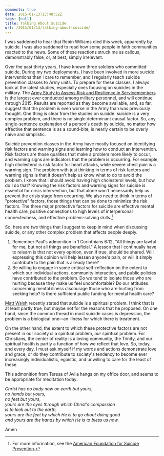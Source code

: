 ```yaml
---
comments: true
date: 2015-01-13T13:48:52Z
tags: [null]
title: Talking About Suicide
url: /2015/01/13/talking-about-suicide/
---
```


I was saddened to hear that Robin Williams died this week, apparently by suicide. I was also saddened to read how some people in faith communities reacted to the news. Some of these reactions struck me as callous, demonstrably false, or, at best, simply irrelevant.

Over the past thirty years, I have known three soldiers who committed suicide, During my two deployments, I have been involved in more suicide interventions than I care to remember, and I regularly teach suicide prevention classes to Army units. To prepare for these classes, I always look at the latest studies, especially ones focusing on suicides in the military. The [Army Study to Assess Risk and Resilience in Servicemembers][starrs] is the largest ever conducted among military personnel, and will continue through 2015. Results are reported as they become available, and, so far, suggest that the problem is even worse in the Army than was previously thought. One thing is clear from the studies on suicide: suicide is a very complex problem, and there is no single determinant causal factor. So, any single-sentence explanation of a person's death by suicide, no matter how effective that sentence is as a sound-bite, is nearly certain to be overly naïve and simplistic.

Suicide prevention classes in the Army have mostly focused on identifying risk factors and warning signs and learning how to conduct an intervention. Risk factors are those qualities that make a problem more likely to occur, and warning signs are indicators that the problem is occurring. For example, high cholesterol is risk factor for heart attacks, while severe chest pain is a warning sign. The problem with just thinking in terms of risk factors and warning signs is that it doesn't help us know what to do to avoid the problem. I know that I should avoid having high cholesterol levels, but how do I do that? Knowing the risk factors and warning signs for suicide is essential for crisis intervention, but that alone won't necessarily help us prevent the crisis stage from occurring. We also need to think in terms of "protective" factors, those things that can be done to minimize the risk factors. The three major protective factors for suicide are effective mental health care, positive connections to high levels of interpersonal connectedness, and effective problem-solving skills.[^1]

So, here are two things that I suggest to keep in mind when discussing suicide, or any other complex problem that affects people deeply.

1. Remember Paul's admonition in 1 Corinthians 6:12, "All things are lawful for me, but not all things are beneficial." A lesson that I continually have to relearn is that not every opinion, even if true, should be shared. Will expressing this opinion will help lessen anyone's pain, or will it simply contribute to the pain that is already there?
2. Be willing to engage in some critical self-reflection on the extent to which our individual actions, community interaction, and public policies have contributed to the problem. Do we tend to isolate those who are hurting because they make us feel uncomfortable? Do our attitudes concerning mental illness discourage those who are hurting from seeking help? Is there sufficient public funding for mental health care?

[Matt Walsh][walsh] recently stated that suicide is a spiritual problem. I think that is at least partly true, but maybe not for the reasons that he proposed. On one hand, since the common thread in most suicide cases is depression, the problem is a biological one&mdash;an illness for which there is treatment.

On the other hand, the extent to which these protective factors are not present in our society *is* a spiritual problem, *our* spiritual problem. For Christians, the center of reality is a loving community, the Trinity, and our spiritual health is partly a function of how we reflect that love. So, today, and every day, I must ask myself if my words and actions demonstrate love and grace, or do they contribute to society's tendency to become ever increasingly individualistic, egoistic, and unwilling to care for the least of these.

This admonition from Teresa of Avila hangs on my office door, and seems to be appropriate for meditation today:

*Christ has no body now on earth but yours,  
no hands but yours,  
no feet but yours,  
yours are the eyes through which Christ's compassion  
is to look out to the earth,  
yours are the feet by which He is to go about doing good  
and yours are the hands by which He is to bless us now.*

Amen

[^1]: For more information, see the [American Foundation for Suicide Prevention][afsp].



[starrs]:http://www.armystarrs.org

[afsp]: http://www.afsp.org

[walsh]: http://themattwalshblog.com/2014/08/12/robin-williams-didnt-die-disease-died-choice/


 


